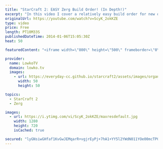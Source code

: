 ```yaml
---
title: "StarCraft 2: EASY Zerg Build Order! (In Depth!)"
excerpt: "In this video I cover a relatively easy build order for new or returning Zerg players for StarCraft 2: Heart of the Swarm. This build order is relatively easy to execute after a few hours of practice and will allow you to beat your opponents.  14 Spawning Pool 15 Hatchery 15 Queen 17 Overlord 2x Zerglings"
originalUrl: https://youtube.com/watch?v=ScyK_2okKZE
type: video
price: Free
length: PT10M33S
publishedDateTime: 2014-01-06T15:05:30Z
heat: 50

featuredContent: "<iframe width=\"800\" height=\"500\" frameborder=\"0\" src=\"https://www.youtube.com/embed/ScyK_2okKZE\" allow=\"accelerometer; autoplay; encrypted-media; gyroscope; picture-in-picture\" allowfullscreen></iframe>"

provider:
  name: LowkoTV
  domain: lowko.tv
  images:
    - url: https://everyday-cc.github.io/starcraft2/assets/images/organizations/lowko.tv-50x50.jpg
      width: 50
      height: 50

topics:
  - StarCraft 2
  - Zerg

images:
  - url: https://i.ytimg.com/vi/ScyK_2okKZE/maxresdefault.jpg
    width: 1280
    height: 720
    isCached: true

secured: "lyGNsiwGHfaf1KvGwJEMqarR+vgjrEyPj+7hA1+YY5l2YWdN011YOe00mcTPOB2/6bKyrROoeuOJNOWixzm2rKibMAQpPa2Havv5V08e6zOY1CCTSrALVwwqVdtGrhQBWy217wPa4V+VEBtpV4+Achm62K7Ek9k4XkF2ky7PT2bQYvWkg+diSaMjoL2OsQKUFSbTsgH2oTAqUmZbPh732KO8Orppr1z84E9VfFCqVPGmUAoJlW6Y1dKK7NJQens21PKe1ZMs1OrhK8oTc+gG+Qk+k2nBur7TstUmgmbP4kDcwz4sQNiOAgWNE3PPo6xfAuVenic3hH6aMzG2LU16TI8C4kMIoZ3VQdZKRzuwRFJnsghPherYN7+wwjNhS/mnhrAoOg/MxSlwQbdPmK+DjSdPDfPqN+Oo9jTRv8ijtC0SM72C0iVZ/PxycHjOyL+o;QgZdCR9Eiv3yE/oqfAmkaw=="
---
```


